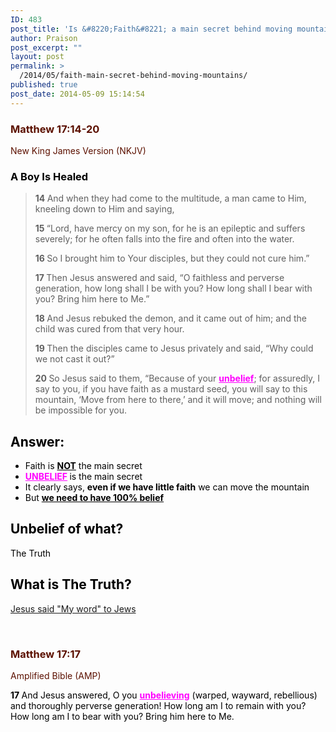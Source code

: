 ```yaml
---
ID: 483
post_title: 'Is &#8220;Faith&#8221; a main secret behind moving mountains?'
author: Praison
post_excerpt: ""
layout: post
permalink: >
  /2014/05/faith-main-secret-behind-moving-mountains/
published: true
post_date: 2014-05-09 15:14:54
---
```

<div class="heading passage-class-0" style="color: #5c1101;">
<h3>Matthew 17:14-20</h3>
<p class="txt-sm">New King James Version (NKJV)</p>

</div>
<div class="passage version-NKJV result-text-style-normal text-html " style="color: #000000;">
<h3><span id="en-NKJV-23715" class="text Matt-17-14">A Boy Is Healed</span></h3>
<blockquote><span class="text Matt-17-14"><span class="versenum" style="font-weight: bold;">14 </span>And when they had come to the multitude, a man came to Him, kneeling down to Him and saying, </span>

<span id="en-NKJV-23716" class="text Matt-17-15"><span class="versenum" style="font-weight: bold;">15 </span>“Lord, have mercy on my son, for he is an epileptic and suffers severely; for he often falls into the fire and often into the water. </span>

<span id="en-NKJV-23717" class="text Matt-17-16"><span class="versenum" style="font-weight: bold;">16 </span>So I brought him to Your disciples, but they could not cure him.”</span>

<span id="en-NKJV-23718" class="text Matt-17-17"><span class="versenum" style="font-weight: bold;">17 </span>Then Jesus answered and said, <span class="woj">“O faithless and perverse generation, how long shall I be with you? How long shall I bear with you? Bring him here to Me.”</span> </span>

<span id="en-NKJV-23719" class="text Matt-17-18"><span class="versenum" style="font-weight: bold;">18 </span>And Jesus rebuked the demon, and it came out of him; and the child was cured from that very hour.</span>

<span id="en-NKJV-23720" class="text Matt-17-19"><span class="versenum" style="font-weight: bold;">19 </span>Then the disciples came to Jesus privately and said, “Why could we not cast it out?”</span>

<span id="en-NKJV-23721" class="text Matt-17-20"><span class="versenum" style="font-weight: bold;">20 </span>So Jesus said to them, <span class="woj">“Because of your <span style="text-decoration: underline; color: #ff00ff;"><strong>unbelief</strong></span>;</span><span class="woj"> for assuredly, I say to you, if you have faith as a mustard seed, you will say to this mountain, ‘Move from here to there,’ and it will move; and nothing will be impossible for you.</span></span></blockquote>
<h2>Answer:</h2>
<ul>
	<li>Faith is <span style="text-decoration: underline;"><strong>NOT</strong></span> the main secret</li>
	<li><span style="text-decoration: underline; color: #ff00ff;"><strong>UNBELIEF</strong></span><span style="color: #ff00ff;"><strong> </strong></span>is the main secret</li>
	<li>It clearly says, <strong>even if we have little faith</strong> we can move the mountain</li>
	<li>But <span style="text-decoration: underline;"><strong>we need to have 100% belief</strong></span></li>
</ul>
<h2>Unbelief of what?</h2>
The Truth
<h2>What is The Truth?</h2>
<a title="Jesus said “My word” to Jews" href="http://biblerevelation.org/2014/04/02/jesus-said-my-word-to-jews/">Jesus said "My word" to Jews</a>

&nbsp;
<div class="heading passage-class-0" style="color: #5c1101;">
<h3>Matthew 17:17</h3>
<p class="txt-sm">Amplified Bible (AMP)</p>

</div>
<div class="passage version-AMP result-text-style-normal text-html ">
<p class="verse"><span id="en-AMP-23718" class="text Matt-17-17"><span class="versenum" style="font-weight: bold;">17 </span>And Jesus answered, O you <span style="text-decoration: underline; color: #ff00ff;"><strong>unbelieving</strong></span> (warped, wayward, rebellious) and thoroughly perverse generation! How long am I to remain with you? How long am I to bear with you? Bring him here to Me.</span></p>

</div>
</div>